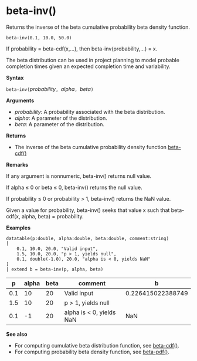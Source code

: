# beta-inv()

Returns the inverse of the beta cumulative probability beta density function.

    beta-inv(0.1, 10.0, 50.0)

If probability = beta-cdf(x,...), then beta-inv(probability,...) = x. 

The beta distribution can be used in project planning to model probable completion times given an expected completion time and variability.

**Syntax**

`beta-inv(`*probability*`, `*alpha*`, `*beta*`)`

**Arguments**

* *probability*: A probability associated with the beta distribution.
* *alpha*: A parameter of the distribution.
* *beta*: A parameter of the distribution.

**Returns**

* The inverse of the beta cumulative probability density function [beta-cdf()](./beta-cdffunction.md)

**Remarks**

If any argument is nonnumeric, beta-inv() returns null value.

If alpha ≤ 0 or beta ≤ 0, beta-inv() returns the null value.

If probability ≤ 0 or probability > 1, beta-inv() returns the NaN value.

Given a value for probability, beta-inv() seeks that value x such that beta-cdf(x, alpha, beta) = probability.

**Examples**

```kusto
datatable(p:double, alpha:double, beta:double, comment:string)
[
    0.1, 10.0, 20.0, "Valid input",
    1.5, 10.0, 20.0, "p > 1, yields null",
    0.1, double(-1.0), 20.0, "alpha is < 0, yields NaN"
]
| extend b = beta-inv(p, alpha, beta)
```

|p|alpha|beta|comment|b|
|---|---|---|---|---|
|0.1|10|20|Valid input|0.226415022388749|
|1.5|10|20|p > 1, yields null||
|0.1|-1|20|alpha is < 0, yields NaN|NaN|

**See also**

* For computing cumulative beta distribution function, see [beta-cdf()](./beta-cdffunction.md).
* For computing probability beta density function, see [beta-pdf()](./beta-pdffunction.md).



